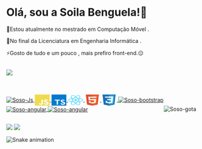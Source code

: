 # Olá, sou a Soila Benguela!🐾
<p>🌱Estou atualmente no mestrado em Computação Móvel .</p>
<p>🌱No final da Licenciatura em Engenharia Informática .</p>
<p>⚡Gosto de tudo e um pouco , mais prefiro front-end.😑</p>

##
<div align="left">
  <a href="https://github.com/Soilaguela">
  <img height="180em" style="color: #731768;" src="https://github-readme-stats.vercel.app/api/top-langs/?username=Soilaguela&layout=compact&langs_count=7&theme=lighthaus">
</div>
  
##
  
<div style="display: inline_block"><br>
  <img align="center" alt="Soso-Js" height="30" width="40" src="https://cdn.jsdelivr.net/gh/devicons/devicon/icons/nodejs/nodejs-original.svg">
  <img align="center" alt="Soso-Js" height="30" width="40" src="https://raw.githubusercontent.com/devicons/devicon/master/icons/javascript/javascript-plain.svg">
  <img align="center" alt="Soso-Ts" height="30" width="40" src="https://raw.githubusercontent.com/devicons/devicon/master/icons/typescript/typescript-plain.svg">
  <img align="center" alt="Soso-React" height="30" width="40" src="https://raw.githubusercontent.com/devicons/devicon/master/icons/react/react-original.svg">
  <img align="center" alt="Soso-HTML" height="30" width="40" src="https://raw.githubusercontent.com/devicons/devicon/master/icons/html5/html5-original.svg">
  <img align="center" alt="Soso-CSS" height="30" width="40" src="https://raw.githubusercontent.com/devicons/devicon/master/icons/css3/css3-original.svg">
  <img align="center" alt="Soso-bootstrap" height="30" width="40"src="https://cdn.jsdelivr.net/gh/devicons/devicon/icons/bootstrap/bootstrap-original.svg" >
  <!--<img align="center" alt="Soso-Python" height="30" width="40" src="https://raw.githubusercontent.com/devicons/devicon/master/icons/python/python-original.svg">-->
 <!-- <img align="center" alt="Soso-Csharp" height="30" width="40" src="https://raw.githubusercontent.com/devicons/devicon/master/icons/csharp/csharp-original.svg">-->
  <img align="center" alt="Soso-angular" height="30" width="40" src="https://cdn.jsdelivr.net/gh/devicons/devicon/icons/angularjs/angularjs-plain.svg" >
  <img align="center" alt="Soso-angular" height="30" width="40" src="https://cdn.jsdelivr.net/gh/devicons/devicon/icons/arduino/arduino-original.svg" >
  <img align="right" alt="Soso-gota" height="70" width="90" src="https://cdn-images-1.medium.com/max/720/1*PIS_4XIKgOsAd13gOssIqw.png">       
</div>
  
##
 
<div> 
  <!--<a href="https://discord.gg/wagxzStdcR" target="_blank"><img src="https://img.shields.io/badge/Discord-7289DA?style=for-the-badge&logo=discord&logoColor=white" target="_blank"></a> -->
  <a href = "soilabenguela@gamil.com"><img src="https://img.shields.io/badge/-Gmail-%23333?style=for-the-badge&logo=gmail&logoColor=white" target="_blank"></a>
  <a href="https://www.linkedin.com/in/soila-benguela-87005211a/" target="_blank"><img src="https://img.shields.io/badge/-LinkedIn-%230077B5?style=for-the-badge&logo=linkedin&logoColor=white" target="_blank"></a> 
 
  ![Snake animation](https://github.com/Soilaguela/Soilaguela/blob/output/github-contribution-grid-snake.svg)
 
</div>
